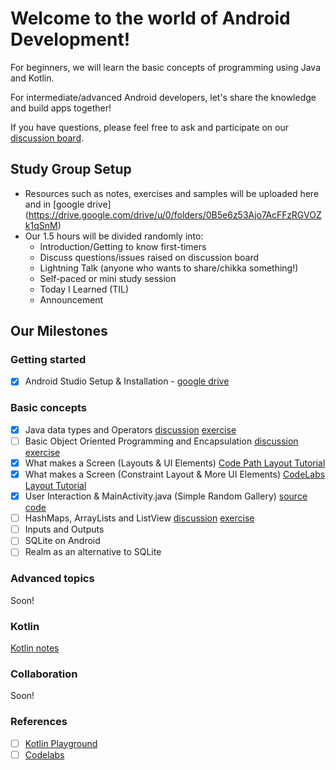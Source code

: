 # Welcome to the world of Android Development!
For beginners, we will learn the basic concepts of
programming using Java and Kotlin.

For intermediate/advanced Android developers, let's share the knowledge and build apps together!

If you have questions, please feel free to ask and participate on our [discussion
board](https://www.meetup.com/Women-Who-Code-Manila/messages/boards/forum/24291952).

## Study Group Setup
* Resources such as notes, exercises and samples will be uploaded here and in [google drive] (https://drive.google.com/drive/u/0/folders/0B5e6z53Ajo7AcFFzRGVOZk1qSnM)
* Our 1.5 hours will be divided randomly into:
    - Introduction/Getting to know first-timers
    - Discuss questions/issues raised on discussion board
    - Lightning Talk (anyone who wants to share/chikka something!)
    - Self-paced or mini study session
    - Today I Learned (TIL)
    - Announcement

## Our Milestones

### Getting started
- [X] Android Studio Setup & Installation - [google drive](https://docs.google.com/document/d/1TxVa_37UBr9K3fCiSUmHb8TYKUxUN3xbkWfwyCAF-bA/edit)

### Basic concepts
- [X] Java data types and Operators [discussion](https://gitlab.com/wwcodemanila/WWCodeManila-Android/blob/master/discussions/data_types_and_operators.md) [exercise](https://gitlab.com/wwcodemanila/WWCodeManila-Android/blob/master/exercises/data_types_and_operators/instructions.md)
- [ ] Basic Object Oriented Programming and Encapsulation [discussion](https://gitlab.com/wwcodemanila/WWCodeManila-Android/blob/master/discussions/oop_encapsulation.md) [exercise](https://gitlab.com/wwcodemanila/WWCodeManila-Android/blob/master/exercises/oop_encapsulation/instructions.md)
- [X] What makes a Screen (Layouts & UI Elements)  [Code Path Layout Tutorial ](https://github.com/codepath/android_guides/wiki/Constructing-View-Layouts)
- [X] What makes a Screen (Constraint Layout & More UI Elements) [CodeLabs Layout Tutorial ](https://codelabs.developers.google.com/codelabs/constraint-layout/index.html?index=..%2F..%2Findex#0)
- [X] User Interaction & MainActivity.java (Simple Random Gallery) [source code](https://gitlab.com/wwcodemanila/android-projects/tree-gallery)
- [ ] HashMaps, ArrayLists and ListView [discussion](https://gitlab.com/wwcodemanila/WWCodeManila-Android/blob/master/discussions/data_types_and_operators.md) [exercise](https://gitlab.com/wwcodemanila/WWCodeManila-Android/blob/master/exercises/hashmap_arraylist_listview/instructions.md)
- [ ] Inputs and Outputs
- [ ] SQLite on Android
- [ ] Realm as an alternative to SQLite

### Advanced topics
Soon!

### Kotlin
[Kotlin notes](./kotlin)

### Collaboration
Soon!

### References
- [ ] [Kotlin Playground](https://try.kotlinlang.org)
- [ ] [Codelabs](https://codelabs.developers.google.com)
